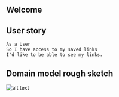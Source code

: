 Welcome
------

User story
----
```
As a User
So I have access to my saved links
I'd like to be able to see my links.
```


Domain model rough sketch
------

![alt text](https://i.imgur.com/czIgu57.jpg)
